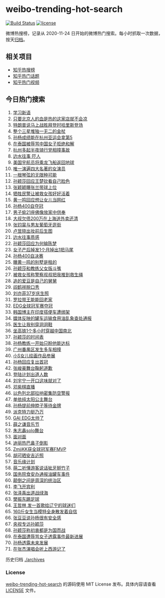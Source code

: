 # weibo-trending-hot-search

[![Build Status](https://github.com/justjavac/weibo-trending-hot-search/workflows/ci/badge.svg?branch=master)](https://github.com/justjavac/weibo-trending-hot-search/actions)
[![license](https://img.shields.io/github/license/justjavac/weibo-trending-hot-search)](https://github.com/justjavac/weibo-trending-hot-search/blob/master/LICENSE)

微博热搜榜，记录从 2020-11-24 日开始的微博热门搜索。每小时抓取一次数据，按天[归档](./archives)。

## 相关项目

- [知乎热搜榜](https://github.com/justjavac/zhihu-trending-top-search)
- [知乎热门话题](https://github.com/justjavac/zhihu-trending-hot-questions)
- [知乎热门视频](https://github.com/justjavac/zhihu-trending-hot-video)

## 今日热门搜索

<!-- BEGIN -->
<!-- 最后更新时间 Mon Aug 26 2024 06:12:18 GMT+0800 (China Standard Time) -->

1. [学习新语](https://s.weibo.com//weibo?q=%23%E5%AD%A6%E4%B9%A0%E6%96%B0%E8%AF%AD%23&Refer=new_time)
1. [只要北京人的血是热的这家店就不会凉](https://s.weibo.com//weibo?q=%23%E5%8F%AA%E8%A6%81%E5%8C%97%E4%BA%AC%E4%BA%BA%E7%9A%84%E8%A1%80%E6%98%AF%E7%83%AD%E7%9A%84%E8%BF%99%E5%AE%B6%E5%BA%97%E5%B0%B1%E4%B8%8D%E4%BC%9A%E5%87%89%23&t=31&band_rank=48&Refer=top)
1. [特朗普说马上战胜拜登时哈里斯登场](https://s.weibo.com//weibo?q=%23%E7%89%B9%E6%9C%97%E6%99%AE%E8%AF%B4%E9%A9%AC%E4%B8%8A%E6%88%98%E8%83%9C%E6%8B%9C%E7%99%BB%E6%97%B6%E5%93%88%E9%87%8C%E6%96%AF%E7%99%BB%E5%9C%BA%23&t=31&band_rank=10&Refer=top)
1. [整个三星堆独一无二的金杖](https://s.weibo.com//weibo?q=%23%E6%95%B4%E4%B8%AA%E4%B8%89%E6%98%9F%E5%A0%86%E7%8B%AC%E4%B8%80%E6%97%A0%E4%BA%8C%E7%9A%84%E9%87%91%E6%9D%96%23&t=31&band_rank=3&Refer=top)
1. [孙杨成绩能在杭州亚运会拿第5](https://s.weibo.com//weibo?q=%23%E5%AD%99%E6%9D%A8%E6%88%90%E7%BB%A9%E8%83%BD%E5%9C%A8%E6%9D%AD%E5%B7%9E%E4%BA%9A%E8%BF%90%E4%BC%9A%E6%8B%BF%E7%AC%AC5%23&t=31&band_rank=1&Refer=top)
1. [在泰国被辱骂中国女子拒绝和解](https://s.weibo.com//weibo?q=%23%E5%9C%A8%E6%B3%B0%E5%9B%BD%E8%A2%AB%E8%BE%B1%E9%AA%82%E4%B8%AD%E5%9B%BD%E5%A5%B3%E5%AD%90%E6%8B%92%E7%BB%9D%E5%92%8C%E8%A7%A3%23&t=31&band_rank=2&Refer=top)
1. [杭州多起半夜骑行党相撞事故](https://s.weibo.com//weibo?q=%23%E6%9D%AD%E5%B7%9E%E5%A4%9A%E8%B5%B7%E5%8D%8A%E5%A4%9C%E9%AA%91%E8%A1%8C%E5%85%9A%E7%9B%B8%E6%92%9E%E4%BA%8B%E6%95%85%23&t=31&band_rank=2&Refer=top)
1. [边水往事 吓人](https://s.weibo.com//weibo?q=%E8%BE%B9%E6%B0%B4%E5%BE%80%E4%BA%8B%20%E5%90%93%E4%BA%BA&t=31&band_rank=13&Refer=top)
1. [美国宇航员将乘龙飞船返回地球](https://s.weibo.com//weibo?q=%23%E7%BE%8E%E5%9B%BD%E5%AE%87%E8%88%AA%E5%91%98%E5%B0%86%E4%B9%98%E9%BE%99%E9%A3%9E%E8%88%B9%E8%BF%94%E5%9B%9E%E5%9C%B0%E7%90%83%23&t=31&band_rank=32&Refer=top)
1. [唯一演遍四大名著的女演员](https://s.weibo.com//weibo?q=%E5%94%AF%E4%B8%80%E6%BC%94%E9%81%8D%E5%9B%9B%E5%A4%A7%E5%90%8D%E8%91%97%E7%9A%84%E5%A5%B3%E6%BC%94%E5%91%98&t=31&band_rank=8&Refer=top)
1. [一根琴弦的无限种可能](https://s.weibo.com//weibo?q=%23%E4%B8%80%E6%A0%B9%E7%90%B4%E5%BC%A6%E7%9A%84%E6%97%A0%E9%99%90%E7%A7%8D%E5%8F%AF%E8%83%BD%23&t=31&band_rank=10&Refer=top)
1. [孙颖莎回应王楚钦看自己脸色](https://s.weibo.com//weibo?q=%23%E5%AD%99%E9%A2%96%E8%8E%8E%E5%9B%9E%E5%BA%94%E7%8E%8B%E6%A5%9A%E9%92%A6%E7%9C%8B%E8%87%AA%E5%B7%B1%E8%84%B8%E8%89%B2%23&t=31&band_rank=11&Refer=top)
1. [张颖颖曝张兰带球上位](https://s.weibo.com//weibo?q=%23%E5%BC%A0%E9%A2%96%E9%A2%96%E6%9B%9D%E5%BC%A0%E5%85%B0%E5%B8%A6%E7%90%83%E4%B8%8A%E4%BD%8D%23&t=31&band_rank=12&Refer=top)
1. [牺牲民警让被救女孩好好活着](https://s.weibo.com//weibo?q=%23%E7%89%BA%E7%89%B2%E6%B0%91%E8%AD%A6%E8%AE%A9%E8%A2%AB%E6%95%91%E5%A5%B3%E5%AD%A9%E5%A5%BD%E5%A5%BD%E6%B4%BB%E7%9D%80%23&t=31&band_rank=9&Refer=top)
1. [黄一鸣回应想让女儿当网红](https://s.weibo.com//weibo?q=%23%E9%BB%84%E4%B8%80%E9%B8%A3%E5%9B%9E%E5%BA%94%E6%83%B3%E8%AE%A9%E5%A5%B3%E5%84%BF%E5%BD%93%E7%BD%91%E7%BA%A2%23&t=31&band_rank=18&Refer=top)
1. [孙杨400自夺冠](https://s.weibo.com//weibo?q=%23%E5%AD%99%E6%9D%A8400%E8%87%AA%E5%A4%BA%E5%86%A0%23&t=31&band_rank=16&Refer=top)
1. [男子偷21座佛像放家中供奉](https://s.weibo.com//weibo?q=%23%E7%94%B7%E5%AD%90%E5%81%B721%E5%BA%A7%E4%BD%9B%E5%83%8F%E6%94%BE%E5%AE%B6%E4%B8%AD%E4%BE%9B%E5%A5%89%23&t=31&band_rank=16&Refer=top)
1. [大叔欠债200万在上海送外卖还清](https://s.weibo.com//weibo?q=%23%E5%A4%A7%E5%8F%94%E6%AC%A0%E5%80%BA200%E4%B8%87%E5%9C%A8%E4%B8%8A%E6%B5%B7%E9%80%81%E5%A4%96%E5%8D%96%E8%BF%98%E6%B8%85%23&t=31&band_rank=19&Refer=top)
1. [张钧甯与男友葡萄牙逛街](https://s.weibo.com//weibo?q=%23%E5%BC%A0%E9%92%A7%E7%94%AF%E4%B8%8E%E7%94%B7%E5%8F%8B%E8%91%A1%E8%90%84%E7%89%99%E9%80%9B%E8%A1%97%23&t=31&band_rank=48&Refer=top)
1. [卢昱晓出妆前后生图](https://s.weibo.com//weibo?q=%E5%8D%A2%E6%98%B1%E6%99%93%E5%87%BA%E5%A6%86%E5%89%8D%E5%90%8E%E7%94%9F%E5%9B%BE&t=31&band_rank=28&Refer=top)
1. [边水往事质感](https://s.weibo.com//weibo?q=%E8%BE%B9%E6%B0%B4%E5%BE%80%E4%BA%8B%E8%B4%A8%E6%84%9F&t=31&band_rank=42&Refer=top)
1. [孙颖莎回应为何输陈梦](https://s.weibo.com//weibo?q=%23%E5%AD%99%E9%A2%96%E8%8E%8E%E5%9B%9E%E5%BA%94%E4%B8%BA%E4%BD%95%E8%BE%93%E9%99%88%E6%A2%A6%23&t=31&band_rank=22&Refer=top)
1. [女子产后掉发1个月掉出1把马尾](https://s.weibo.com//weibo?q=%23%E5%A5%B3%E5%AD%90%E4%BA%A7%E5%90%8E%E6%8E%89%E5%8F%911%E4%B8%AA%E6%9C%88%E6%8E%89%E5%87%BA1%E6%8A%8A%E9%A9%AC%E5%B0%BE%23&t=31&band_rank=23&Refer=top)
1. [孙杨400自决赛](https://s.weibo.com//weibo?q=%E5%AD%99%E6%9D%A8400%E8%87%AA%E5%86%B3%E8%B5%9B&t=31&band_rank=31&Refer=top)
1. [曝黄一鸣的别墅是租的](https://s.weibo.com//weibo?q=%23%E6%9B%9D%E9%BB%84%E4%B8%80%E9%B8%A3%E7%9A%84%E5%88%AB%E5%A2%85%E6%98%AF%E7%A7%9F%E7%9A%84%23&t=31&band_rank=27&Refer=top)
1. [孙颖莎和教练父女版斗嘴](https://s.weibo.com//weibo?q=%23%E5%AD%99%E9%A2%96%E8%8E%8E%E5%92%8C%E6%95%99%E7%BB%83%E7%88%B6%E5%A5%B3%E7%89%88%E6%96%97%E5%98%B4%23&t=31&band_rank=25&Refer=top)
1. [被救女孩称警察叔叔把我推到救生绳](https://s.weibo.com//weibo?q=%23%E8%A2%AB%E6%95%91%E5%A5%B3%E5%AD%A9%E7%A7%B0%E8%AD%A6%E5%AF%9F%E5%8F%94%E5%8F%94%E6%8A%8A%E6%88%91%E6%8E%A8%E5%88%B0%E6%95%91%E7%94%9F%E7%BB%B3%23&t=31&band_rank=39&Refer=top)
1. [追的爱豆是自己的舅舅](https://s.weibo.com//weibo?q=%E8%BF%BD%E7%9A%84%E7%88%B1%E8%B1%86%E6%98%AF%E8%87%AA%E5%B7%B1%E7%9A%84%E8%88%85%E8%88%85&t=31&band_rank=4&Refer=top)
1. [阎鹤祥脱口秀](https://s.weibo.com//weibo?q=%E9%98%8E%E9%B9%A4%E7%A5%A5%E8%84%B1%E5%8F%A3%E7%A7%80&t=31&band_rank=36&Refer=top)
1. [刘亦菲37岁庆生照](https://s.weibo.com//weibo?q=%23%E5%88%98%E4%BA%A6%E8%8F%B237%E5%B2%81%E5%BA%86%E7%94%9F%E7%85%A7%23&t=31&band_rank=6&Refer=top)
1. [罗拉带王能能回老家](https://s.weibo.com//weibo?q=%23%E7%BD%97%E6%8B%89%E5%B8%A6%E7%8E%8B%E8%83%BD%E8%83%BD%E5%9B%9E%E8%80%81%E5%AE%B6%23&t=31&band_rank=45&Refer=top)
1. [EDG全球冠军赛夺冠](https://s.weibo.com//weibo?q=%23EDG%E5%85%A8%E7%90%83%E5%86%A0%E5%86%9B%E8%B5%9B%E5%A4%BA%E5%86%A0%23&t=31&band_rank=15&Refer=top)
1. [韩国博主在印度搭便车遭绑架](https://s.weibo.com//weibo?q=%23%E9%9F%A9%E5%9B%BD%E5%8D%9A%E4%B8%BB%E5%9C%A8%E5%8D%B0%E5%BA%A6%E6%90%AD%E4%BE%BF%E8%BD%A6%E9%81%AD%E7%BB%91%E6%9E%B6%23&t=31&band_rank=10&Refer=top)
1. [媒体反映的罐车运输食用油乱象查处通报](https://s.weibo.com//weibo?q=%23%E5%AA%92%E4%BD%93%E5%8F%8D%E6%98%A0%E7%9A%84%E7%BD%90%E8%BD%A6%E8%BF%90%E8%BE%93%E9%A3%9F%E7%94%A8%E6%B2%B9%E4%B9%B1%E8%B1%A1%E6%9F%A5%E5%A4%84%E9%80%9A%E6%8A%A5%23&t=31&band_rank=26&Refer=top)
1. [医生让我别穿洞洞鞋](https://s.weibo.com//weibo?q=%23%E5%8C%BB%E7%94%9F%E8%AE%A9%E6%88%91%E5%88%AB%E7%A9%BF%E6%B4%9E%E6%B4%9E%E9%9E%8B%23&t=31&band_rank=21&Refer=top)
1. [坐高铁1个多小时穿越中国南北](https://s.weibo.com//weibo?q=%23%E5%9D%90%E9%AB%98%E9%93%811%E4%B8%AA%E5%A4%9A%E5%B0%8F%E6%97%B6%E7%A9%BF%E8%B6%8A%E4%B8%AD%E5%9B%BD%E5%8D%97%E5%8C%97%23&t=31&band_rank=24&Refer=top)
1. [孙颖莎的时间表](https://s.weibo.com//weibo?q=%23%E5%AD%99%E9%A2%96%E8%8E%8E%E7%9A%84%E6%97%B6%E9%97%B4%E8%A1%A8%23&t=31&band_rank=17&Refer=top)
1. [孙杨教练一开始只盼他能达标](https://s.weibo.com//weibo?q=%23%E5%AD%99%E6%9D%A8%E6%95%99%E7%BB%83%E4%B8%80%E5%BC%80%E5%A7%8B%E5%8F%AA%E7%9B%BC%E4%BB%96%E8%83%BD%E8%BE%BE%E6%A0%87%23&t=31&band_rank=10&Refer=top)
1. [广州番禺区发生多车相撞](https://s.weibo.com//weibo?q=%23%E5%B9%BF%E5%B7%9E%E7%95%AA%E7%A6%BA%E5%8C%BA%E5%8F%91%E7%94%9F%E5%A4%9A%E8%BD%A6%E7%9B%B8%E6%92%9E%23&t=31&band_rank=20&Refer=top)
1. [小S女儿绘画作品参展](https://s.weibo.com//weibo?q=%23%E5%B0%8FS%E5%A5%B3%E5%84%BF%E7%BB%98%E7%94%BB%E4%BD%9C%E5%93%81%E5%8F%82%E5%B1%95%23&t=31&band_rank=47&Refer=top)
1. [孙杨回应复出首冠](https://s.weibo.com//weibo?q=%23%E5%AD%99%E6%9D%A8%E5%9B%9E%E5%BA%94%E5%A4%8D%E5%87%BA%E9%A6%96%E5%86%A0%23&t=31&band_rank=49&Refer=top)
1. [张峻豪舞台鞠躬道歉](https://s.weibo.com//weibo?q=%23%E5%BC%A0%E5%B3%BB%E8%B1%AA%E8%88%9E%E5%8F%B0%E9%9E%A0%E8%BA%AC%E9%81%93%E6%AD%89%23&t=31&band_rank=30&Refer=top)
1. [登陆计划出道人数](https://s.weibo.com//weibo?q=%E7%99%BB%E9%99%86%E8%AE%A1%E5%88%92%E5%87%BA%E9%81%93%E4%BA%BA%E6%95%B0&t=31&band_rank=7&Refer=top)
1. [刘宇宁一开口这味就对了](https://s.weibo.com//weibo?q=%E5%88%98%E5%AE%87%E5%AE%81%E4%B8%80%E5%BC%80%E5%8F%A3%E8%BF%99%E5%91%B3%E5%B0%B1%E5%AF%B9%E4%BA%86&t=31&band_rank=43&Refer=top)
1. [邓紫棋直播](https://s.weibo.com//weibo?q=%E9%82%93%E7%B4%AB%E6%A3%8B%E7%9B%B4%E6%92%AD&t=31&band_rank=29&Refer=top)
1. [以色列北部拉响密集防空警报](https://s.weibo.com//weibo?q=%23%E4%BB%A5%E8%89%B2%E5%88%97%E5%8C%97%E9%83%A8%E6%8B%89%E5%93%8D%E5%AF%86%E9%9B%86%E9%98%B2%E7%A9%BA%E8%AD%A6%E6%8A%A5%23&t=31&band_rank=49&Refer=top)
1. [单依纯太阳公主舞台](https://s.weibo.com//weibo?q=%E5%8D%95%E4%BE%9D%E7%BA%AF%E5%A4%AA%E9%98%B3%E5%85%AC%E4%B8%BB%E8%88%9E%E5%8F%B0&t=31&band_rank=44&Refer=top)
1. [孙杨提前伸脖子等待金牌](https://s.weibo.com//weibo?q=%23%E5%AD%99%E6%9D%A8%E6%8F%90%E5%89%8D%E4%BC%B8%E8%84%96%E5%AD%90%E7%AD%89%E5%BE%85%E9%87%91%E7%89%8C%23&t=31&band_rank=5&Refer=top)
1. [派克特力挺乃万](https://s.weibo.com//weibo?q=%E6%B4%BE%E5%85%8B%E7%89%B9%E5%8A%9B%E6%8C%BA%E4%B9%83%E4%B8%87&t=31&band_rank=50&Refer=top)
1. [GAI EDG太帅了](https://s.weibo.com//weibo?q=GAI%20EDG%E5%A4%AA%E5%B8%85%E4%BA%86&t=31&band_rank=38&Refer=top)
1. [薛之谦音乐节](https://s.weibo.com//weibo?q=%E8%96%9B%E4%B9%8B%E8%B0%A6%E9%9F%B3%E4%B9%90%E8%8A%82&t=31&band_rank=42&Refer=top)
1. [朱志鑫solo舞台](https://s.weibo.com//weibo?q=%E6%9C%B1%E5%BF%97%E9%91%ABsolo%E8%88%9E%E5%8F%B0&t=31&band_rank=46&Refer=top)
1. [面对面](https://s.weibo.com//weibo?q=%E9%9D%A2%E5%AF%B9%E9%9D%A2&t=31&band_rank=34&Refer=top)
1. [迪丽热巴鼻子倒影](https://s.weibo.com//weibo?q=%23%E8%BF%AA%E4%B8%BD%E7%83%AD%E5%B7%B4%E9%BC%BB%E5%AD%90%E5%80%92%E5%BD%B1%23&t=31&band_rank=20&Refer=top)
1. [ZmjjKK获全球冠军赛FMVP](https://s.weibo.com//weibo?q=%23ZmjjKK%E8%8E%B7%E5%85%A8%E7%90%83%E5%86%A0%E5%86%9B%E8%B5%9BFMVP%23&t=31&band_rank=45&Refer=top)
1. [胡可晒安吉近照](https://s.weibo.com//weibo?q=%23%E8%83%A1%E5%8F%AF%E6%99%92%E5%AE%89%E5%90%89%E8%BF%91%E7%85%A7%23&t=31&band_rank=34&Refer=top)
1. [音乐缘计划](https://s.weibo.com//weibo?q=%E9%9F%B3%E4%B9%90%E7%BC%98%E8%AE%A1%E5%88%92&t=31&band_rank=50&Refer=top)
1. [萌二听懂游客说话呲牙掰竹子](https://s.weibo.com//weibo?q=%23%E8%90%8C%E4%BA%8C%E5%90%AC%E6%87%82%E6%B8%B8%E5%AE%A2%E8%AF%B4%E8%AF%9D%E5%91%B2%E7%89%99%E6%8E%B0%E7%AB%B9%E5%AD%90%23&t=31&band_rank=10&Refer=top)
1. [国务院食安办通报油罐车事件](https://s.weibo.com//weibo?q=%23%E5%9B%BD%E5%8A%A1%E9%99%A2%E9%A3%9F%E5%AE%89%E5%8A%9E%E9%80%9A%E6%8A%A5%E6%B2%B9%E7%BD%90%E8%BD%A6%E4%BA%8B%E4%BB%B6%23&t=31&band_rank=14&Refer=top)
1. [颠倒之间是周深的统治区](https://s.weibo.com//weibo?q=%23%E9%A2%A0%E5%80%92%E4%B9%8B%E9%97%B4%E6%98%AF%E5%91%A8%E6%B7%B1%E7%9A%84%E7%BB%9F%E6%B2%BB%E5%8C%BA%23&t=31&band_rank=43&Refer=top)
1. [李飞开宾利](https://s.weibo.com//weibo?q=%23%E6%9D%8E%E9%A3%9E%E5%BC%80%E5%AE%BE%E5%88%A9%23&t=31&band_rank=24&Refer=top)
1. [张泽禹出道战绿海](https://s.weibo.com//weibo?q=%23%E5%BC%A0%E6%B3%BD%E7%A6%B9%E5%87%BA%E9%81%93%E6%88%98%E7%BB%BF%E6%B5%B7%23&t=31&band_rank=49&Refer=top)
1. [樊振东踢足球](https://s.weibo.com//weibo?q=%23%E6%A8%8A%E6%8C%AF%E4%B8%9C%E8%B8%A2%E8%B6%B3%E7%90%83%23&t=31&band_rank=37&Refer=top)
1. [王哲林 发一首歌给辽宁的球迷们](https://s.weibo.com//weibo?q=%E7%8E%8B%E5%93%B2%E6%9E%97%20%E5%8F%91%E4%B8%80%E9%A6%96%E6%AD%8C%E7%BB%99%E8%BE%BD%E5%AE%81%E7%9A%84%E7%90%83%E8%BF%B7%E4%BB%AC&t=31&band_rank=18&Refer=top)
1. [160斤女生当模特全身散发着自信](https://s.weibo.com//weibo?q=%23160%E6%96%A4%E5%A5%B3%E7%94%9F%E5%BD%93%E6%A8%A1%E7%89%B9%E5%85%A8%E8%BA%AB%E6%95%A3%E5%8F%91%E7%9D%80%E8%87%AA%E4%BF%A1%23&t=31&band_rank=25&Refer=top)
1. [张豆豆说孙杨很有安全感](https://s.weibo.com//weibo?q=%E5%BC%A0%E8%B1%86%E8%B1%86%E8%AF%B4%E5%AD%99%E6%9D%A8%E5%BE%88%E6%9C%89%E5%AE%89%E5%85%A8%E6%84%9F&t=31&band_rank=41&Refer=top)
1. [央视专访孙颖莎](https://s.weibo.com//weibo?q=%23%E5%A4%AE%E8%A7%86%E4%B8%93%E8%AE%BF%E5%AD%99%E9%A2%96%E8%8E%8E%23&t=31&band_rank=33&Refer=top)
1. [孙颖莎称初衷都是为国而战](https://s.weibo.com//weibo?q=%23%E5%AD%99%E9%A2%96%E8%8E%8E%E7%A7%B0%E5%88%9D%E8%A1%B7%E9%83%BD%E6%98%AF%E4%B8%BA%E5%9B%BD%E8%80%8C%E6%88%98%23&t=31&band_rank=35&Refer=top)
1. [在泰国遭辱骂女子透露事件最新进展](https://s.weibo.com//weibo?q=%23%E5%9C%A8%E6%B3%B0%E5%9B%BD%E9%81%AD%E8%BE%B1%E9%AA%82%E5%A5%B3%E5%AD%90%E9%80%8F%E9%9C%B2%E4%BA%8B%E4%BB%B6%E6%9C%80%E6%96%B0%E8%BF%9B%E5%B1%95%23&t=31&band_rank=40&Refer=top)
1. [孙杨透露未来发展](https://s.weibo.com//weibo?q=%23%E5%AD%99%E6%9D%A8%E9%80%8F%E9%9C%B2%E6%9C%AA%E6%9D%A5%E5%8F%91%E5%B1%95%23&t=31&band_rank=43&Refer=top)
1. [在张杰演唱会听上西游记了](https://s.weibo.com//weibo?q=%23%E5%9C%A8%E5%BC%A0%E6%9D%B0%E6%BC%94%E5%94%B1%E4%BC%9A%E5%90%AC%E4%B8%8A%E8%A5%BF%E6%B8%B8%E8%AE%B0%E4%BA%86%23&t=31&band_rank=47&Refer=top)

<!-- END -->

历史归档 [./archives](./archives)

### License

[weibo-trending-hot-search](https://github.com/justjavac/weibo-trending-hot-search) 的源码使用 MIT License
发布。具体内容请查看 [LICENSE](./LICENSE) 文件。
